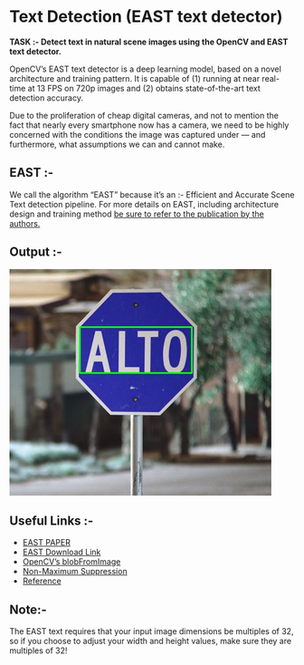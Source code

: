 
# Text Detection (EAST text detector)

<b>TASK :- Detect text in natural scene images using the OpenCV and EAST text detector.</b>

OpenCV’s EAST text detector is a deep learning model, based on a novel architecture and training pattern. It is capable of (1) running at near real-time at 13 FPS on 720p images and (2) obtains state-of-the-art text detection accuracy.

Due to the proliferation of cheap digital cameras, and not to mention the fact that nearly every smartphone now has a camera, we need to be highly concerned with the conditions the image was captured under — and furthermore, what assumptions we can and cannot make.

## EAST :- 
We call the algorithm “EAST” because it’s an :-  Efficient and Accurate Scene Text detection pipeline.
For more details on EAST, including architecture design and training method <a href="https://arxiv.org/abs/1704.03155">be sure to refer to the publication by the authors.</a>

## Output :- 
<img src="https://github.com/kishanpython/OCR-Projects/blob/master/Text%20Detection%20using%20OpenCV%20and%20EAST/images/target.jpg"></img>

## Useful Links :- 

<ul>
  <li><a href = "https://arxiv.org/abs/1704.03155">EAST PAPER</a></li>
  <li><a href="https://www.kaggle.com/yelmurat/frozen-east-text-detection">EAST Download Link</a></li>
  <li><a href = "https://www.pyimagesearch.com/2017/11/06/deep-learning-opencvs-blobfromimage-works/">OpenCV’s blobFromImage</a></li>
  <li><a href = "https://www.pyimagesearch.com/2014/11/17/non-maximum-suppression-object-detection-python/"">Non-Maximum Suppression</a></li>
  <li><a href="https://www.learnopencv.com/deep-learning-based-text-detection-using-opencv-c-python/">Reference</a></li>
</ul>


## Note:-
The EAST text requires that your input image dimensions be multiples of 32, so if you choose to adjust your width and height values, make sure they are multiples of 32!
